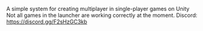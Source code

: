 A simple system for creating multiplayer in single-player games on Unity
Not all games in the launcher are working correctly at the moment.
Discord: https://discord.gg/F2sHzGC3kb

